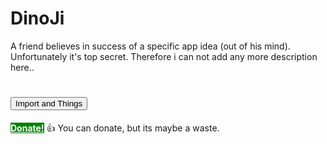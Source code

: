 # DinoJi

A friend believes in success of a specific app idea (out of his mind). Unfortunately it's top secret. Therefore i can not add any more description here..

# <button>Import and Things</button> 

<a id="donate" name="donate" href="#donate" style="background-color: green; font-weight: 700; color: #fff;" onclick="javascript:alert('Gone sailing around the world on my new sailing yacht xD Thank you all who made this possible!') ;">Donate!</a> :+1:
You can donate, but its maybe a waste.
